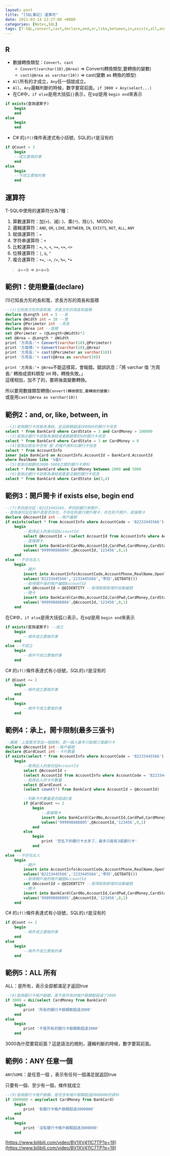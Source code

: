 ```yaml
---
layout: post
title: "[SQL筆記] 運算符"
date: 2011-03-14 22:27:00 +0800
categories: [Notes,SQL]
tags: [T-SQL,convert,cast,declare,and,or,like,between,in,exists,all,any]
---
```


## R
- 數據轉換類型：`Convert`、`cast`
    - `Convert(varchar(10),@Area)` => Convert(轉換類型,要轉換的變數)
    - `cast(@Area as varchar(10))` => cast(變數 as 轉換的類型)
- `All`所有的才成立，`Any`任一個就成立。
- `All`、`Any`邏輯判斷的時候，數字要寫前面。`if 3000 < Any(select...)`
- 在C#中，`if else`是用大括弧`{}`表示，在sql是用 `begin end`來表示

```sql
if exists(查詢運算子)
    begin
    end
else
    begin
    end
```

- C# 的`if()`條件表達式有小括號，SQL的`if`是沒有的

```sql
if @Count > 3
    begin
    --成立要做的事
    end
else 
    begin
    --不成立要做的事
    end
```

## 運算符
T-SQL中使用的運算符分為7種：    
1. 算數運算符：加(`+`)、減(`-`)、乘(`*`)、除(`/`)、MOD(`%`)
2. 邏輯運算符：`AND`, `OR`, `LIKE`, `BETWEEN`, `IN`, `EXISTS`, `NOT`, `ALL`, `ANY`
3. 賦值運算符：`=`
4. 字符串運算符：`+`
5. 比較運算符：`=`, `>`, `<`, `>=`, `<=`, `<>`
6. 位移運算符：`|`, `&`, `^`
7. 複合運算符：`+=`, `-=`, `/=`, `%=`, `*=`

> a+=b => a=a+b

## 範例1：使用變量(declare)
(1)已知長方形的長和寬，求長方形的周長和面積

```sql
--(1)已知長方形的長和寬，求長方形的周長和面積
declare @Length int = 5 --長
declare @Width int = 10 --寬
declare @Perimeter int --周長
declare @Area int --面積
set @Perimeter = (@Length+@Width)*2
set @Area = @Length * @Width
print '方周長:'+ Convert(varchar(10),@Perimeter)
print '方面積:'+ Convert(varchar(10),@Area)
print '方周長:'+ cast(@Perimeter as varchar(10))
print '方周長:'+ cast(@Area as varchar(10))
```
`print '方周長:'+ @Area`不能這樣寫，會報錯。錯誤訊息：「將 varchar 值 '方周長:' 轉換成資料類型 int 時，轉換失敗。」     
這樣相加，加不了的，要將後面變數轉換。

所以要用數據類型轉換`Convert(轉換類型,要轉換的變數)`     
或是用`cast(@Area as varchar(10))`

## 範例2：and, or, like, between, in

```sql
--(2)查詢銀行卡狀態為凍結，並且餘額超過100000的銀行卡信息
select * from BankCard where CardState = 3 and CardMoney > 100000
--(3)查詢出銀行卡狀態為凍結或者餘額等於0的銀行卡信息
select * from BankCard where CardState = 3 or CardMoney = 0
--(4)查詢出姓名中含有'張'的帳戶資料以銀行卡信息
select * from AccountInfo
inner join BankCard on AccountInfo.AccountId = BankCard.AccountId
where RealName like '%張%'
--(5)查詢出餘額在2000-5000之間的銀行卡資料
select * from BankCard where CardMoney between 2000 and 5000
--(6)查詢出銀行卡狀態為凍結或者是注銷的銀行卡信息
select * from BankCard where CardState in(3,4)
```

## 範例3：開戶開卡 if exists else, begin end

```sql
--(7)李四身份証：B2233445566，李四到銀行來開戶，
--查詢身份証在帳戶表是否存在，不存在則進行開戶開卡，存在則不開戶，直接開卡
declare @AccountId int --帳戶編號
if exists(select * from AccountInfo where AccountCode = 'B2233445566')--存在此人
    begin
        --取得此人的身份証AccountId
        select @AccountId = (select AccountId from AccountInfo where AccountCode = 'B2233445566')
        --直接開卡
        insert into BankCard(CardNo,AccountId,CardPwd,CardMoney,CardState)
        values('999998888804',@AccountId,'123456',0,1)
    end
else --不存在此人
    begin
        --開戶
        insert into AccountInfo(AccountCode,AccountPhone,RealName,OpenTime)
        values('B2233445566','2233445566','李四',GETDATE())
        --取得開戶後的帳戶編號AccountId
        set @AccountId = @@IDENTITY --取得剛剛新增的自動編號
        --開卡
        insert into BankCard(CardNo,AccountId,CardPwd,CardMoney,CardState)
        values('999998888804',@AccountId,'123456',0,1)
    end
```

在C#中，`if else`是用大括弧`{}`表示，在sql是用 `begin end`來表示

```sql
if exists(查詢運算子) --成立
    begin
        --條件成立要做的事
    end
else --不成立
    begin
        --條件不成立要做的事
    end
```

C# 的`if()`條件表達式有小括號，SQL的`if`是沒有的

```sql
if @Count <= 2
    begin
        --條件成立要做的事
    end
else
    begin
        --條件不成立要做的事
    end
```

## 範例4：承上，開卡限制(最多三張卡)

```sql
--擴展：上面需求添加一個限制，即一個人最多只能開三張銀行卡
declare @AccountId int--帳戶編號
declare @CardCount int--卡片數量
if exists(select * from AccountInfo where AccountCode = 'B2233445566')--存在此人
    begin
        --取得此人的身份証AccountId
        select @AccountId = 
        (select AccountId from AccountInfo where AccountCode = 'B2233445566')
        --取得此人的卡片數量
        select @CardCount =
        (select count(*) from BankCard where AccountId = @AccountId)

        --判斷卡片數量是否超過3張
        if @CardCount <= 2 
            begin
                --直接開卡
                insert into BankCard(CardNo,AccountId,CardPwd,CardMoney,CardState)
                values('999998888805',@AccountId,'123456',0,1)
            end
        else
            begin
                print '您名下的銀行卡太多了，最多只能有3張銀行卡'
            end
    end
else --不存在此人
    begin
        --開戶
        insert into AccountInfo(AccountCode,AccountPhone,RealName,OpenTime)
        values('B2233445566','2233445566','李四',GETDATE())
        --取得開戶後的帳戶編號AccountId
        set @AccountId = @@IDENTITY --取得剛剛新增的自動編號
        --開卡
        insert into BankCard(CardNo,AccountId,CardPwd,CardMoney,CardState)
        values('999998888805',@AccountId,'123456',0,1)
    end
```

C# 的`if()`條件表達式有小括號，SQL的`if`是沒有的

```sql
if @Count <= 2
    begin
        --條件成立要做的事
    end
else
    begin
        --條件不成立要做的事
    end
```

## 範例5：ALL 所有
ALL：是所有，表示全部都滿足才返回true

```sql
--(8)查詢銀行卡帳戶餘額，是不是所有的帳戶餘額都超過了3000
if 3000 < ALL(select CardMoney from BankCard)
    begin
        print '所有的銀行卡餘額都超過3000'
    end
else
    begin
        print '不是所有的銀行卡餘額都超過3000'
    end
```
3000為什麼要寫前面？這是語法的規則，邏輯判斷的時候，數字要寫前面。

## 範例6：ANY 任意一個
`ANY`/`SOME`：是任意一個 ，表示有任何一個滿足就返回true     

只要有一個、至少有一個，條件就成立

```sql
--(9)查詢銀行卡帳戶餘額，是否含有帳戶餘額超過3000000的資料
if 3000000 < any(select CardMoney from BankCard)
    begin
        print '有銀行卡帳戶餘額超過3000000'
    end
else
    begin
        print '沒有銀行卡帳戶餘額超過3000000'
    end
```

[https://www.bilibili.com/video/BV1XV411C7TP?p=19](https://www.bilibili.com/video/BV1XV411C7TP?p=19)